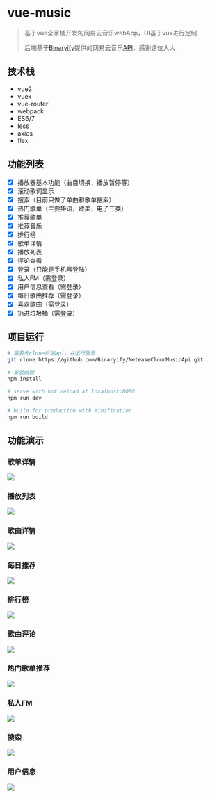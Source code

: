 # vue-music

> 基于vue全家桶开发的网易云音乐webApp，UI基于vux进行定制
> 
> 后端基于[Binaryify](https://github.com/Binaryify)提供的网易云音乐[API](https://github.com/Binaryify)，感谢这位大大

## 技术栈
* vue2
* vuex
* vue-router
* webpack
* ES6/7
* less
* axios
* flex

## 功能列表
- [x] 播放器基本功能（曲目切换，播放暂停等）
- [x] 滚动歌词显示
- [x] 搜索（目前只做了单曲和歌单搜索）
- [x] 热门歌单（主要华语，欧美，电子三类）
- [x] 推荐歌单
- [x] 推荐音乐
- [x] 排行榜
- [x] 歌单详情
- [x] 播放列表
- [x] 评论查看
- [x] 登录（只能是手机号登陆）
- [x] 私人FM（需登录）
- [x] 用户信息查看（需登录）
- [x] 每日歌曲推荐（需登录）
- [x] 喜欢歌曲（需登录）
- [x] 扔进垃圾桶（需登录）

## 项目运行

``` bash
# 需要先clone后端api，并运行服务
git clone https://github.com/Binaryify/NeteaseCloudMusicApi.git

# 安装依赖
npm install

# serve with hot reload at localhost:8080
npm run dev

# build for production with minification
npm run build

```
## 功能演示
### 歌单详情
<img src='http://i1.buimg.com/1949/0512fe916a0f1c94.gif'>

### 播放列表
<img src='http://i1.buimg.com/1949/76cc02063593412c.gif'>

### 歌曲详情
<img src='http://i1.buimg.com/1949/416daeeb050e3bf3.gif'>

### 每日推荐
<img src='http://i1.buimg.com/1949/20d896a9681ca8c6.gif'>

### 排行榜
<img src='http://i1.buimg.com/1949/abd3a20a5c417bc3.gif'>

### 歌曲评论
<img src='http://i1.buimg.com/1949/13411544dfb9fa18.gif'>

### 热门歌单推荐
<img src='http://i1.buimg.com/1949/6a3e09931e5ab301.gif'>

### 私人FM
<img src='http://i1.buimg.com/1949/bacfc2f9b71e32ea.gif'>

### 搜索
<img src='http://i1.buimg.com/1949/0554a7b46166faa3.gif'>

### 用户信息
<img src='http://i1.buimg.com/1949/d10285719920bbc7.gif'>
